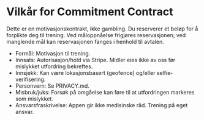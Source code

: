 # Vilkår for Commitment Contract

Dette er en motivasjonskontrakt, ikke gambling. Du reserverer et beløp for å forplikte deg til trening. Ved måloppnåelse frigjøres reservasjonen; ved manglende mål kan reservasjonen fanges i henhold til avtalen.

- Formål: Motivasjon til trening.
- Innsats: Autorisasjon/hold via Stripe. Midler eies ikke av oss før mislykket utfordring bekreftes.
- Innsjekk: Kan være lokasjonsbasert (geofence) og/eller selfie-verifisering.
- Personvern: Se PRIVACY.md.
- Misbruk/juks: Forsøk på omgåelse kan føre til at utfordringen markeres som mislykket.
- Ansvarsfraskrivelse: Appen gir ikke medisinske råd. Trening på eget ansvar.
